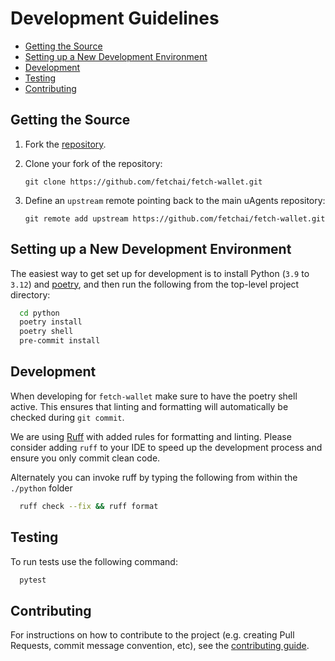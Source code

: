 # Development Guidelines

- [Getting the Source](#get)
- [Setting up a New Development Environment](#setup)
- [Development](#dev)
- [Testing](#test)
- [Contributing](#contributing)

## <a name="get"></a> Getting the Source

<!-- markdown-link-check-disable -->
1. Fork the [repository](https://github.com/fetchai/fetch-wallet.git).
2. Clone your fork of the repository:
    <!-- markdown-link-check-enable -->

   ``` shell
   git clone https://github.com/fetchai/fetch-wallet.git
   ```

3. Define an `upstream` remote pointing back to the main uAgents repository:

   ``` shell
   git remote add upstream https://github.com/fetchai/fetch-wallet.git
   ```

## <a name="setup"></a> Setting up a New Development Environment

The easiest way to get set up for development is to install Python (`3.9` to `3.12`) and [poetry](https://pypi.org/project/poetry/), and then run the following from the top-level project directory:

```bash
  cd python
  poetry install
  poetry shell
  pre-commit install
```

## <a name="dev"></a>Development

When developing for `fetch-wallet` make sure to have the poetry shell active. This ensures that linting and formatting will automatically be checked during `git commit`.

We are using [Ruff](https://github.com/astral-sh/ruff) with added rules for formatting and linting.
Please consider adding `ruff` to your IDE to speed up the development process and ensure you only commit clean code.

Alternately you can invoke ruff by typing the following from within the `./python` folder

```bash
  ruff check --fix && ruff format
```

## <a name="test"></a>Testing

To run tests use the following command:

```bash
  pytest
```

## <a name="contributing"></a>Contributing

<!-- markdown-link-check-disable -->
For instructions on how to contribute to the project (e.g. creating Pull Requests, commit message convention, etc), see the [contributing guide](CONTRIBUTING.md).
<!-- markdown-link-check-enable -->
